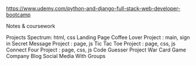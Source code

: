 https://www.udemy.com/python-and-django-full-stack-web-developer-bootcamp

Notes & coursework

Projects
Spectrum: html, css
Landing Page
Coffee Lover Project : main, sign in
Secret Message Project : page, js
Tic Tac Toe Project : page, css, js
Connect Four Project : page, css, js
Code Guesser Project
War Card Game
Company Blog
Social Media With Groups
